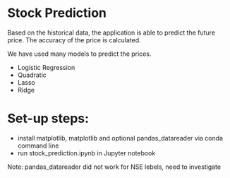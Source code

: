 # Stock Prediction
Based on the historical data, the application is able to predict the future price. The accuracy of the price is calculated.

We have used many models to predict the prices.
- Logistic Regression
- Quadratic 
- Lasso
- Ridge

# Set-up steps: 
- install matplotlib, matplotlib and optional pandas_datareader via conda command line
- run stock_prediction.ipynb in Jupyter notebook

Note: pandas_datareader did not work for NSE lebels, need to investigate
